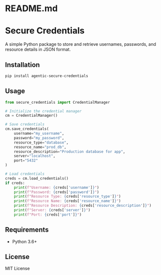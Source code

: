 # README.md
# Secure Credentials

A simple Python package to store and retrieve usernames, passwords, and resource details in JSON format.

## Installation
```bash
pip install agentic-secure-credentials
```

## Usage
```python
from secure_credentials import CredentialManager

# Initialize the credential manager
cm = CredentialManager()

# Save credentials
cm.save_credentials(
    username="my_username",
    password="my_password",
    resource_type="database",
    resource_name="prod_db",
    resource_description="Production database for app",
    server="localhost",
    port="5432"
)

# Load credentials
creds = cm.load_credentials()
if creds:
    print(f"Username: {creds['username']}")
    print(f"Password: {creds['password']}")
    print(f"Resource Type: {creds['resource_type']}")
    print(f"Resource Name: {creds['resource_name']}")
    print(f"Resource Description: {creds['resource_description']}")
    print(f"Server: {creds['server']}")
    print(f"Port: {creds['port']}")
```

## Requirements
- Python 3.6+

## License
MIT License